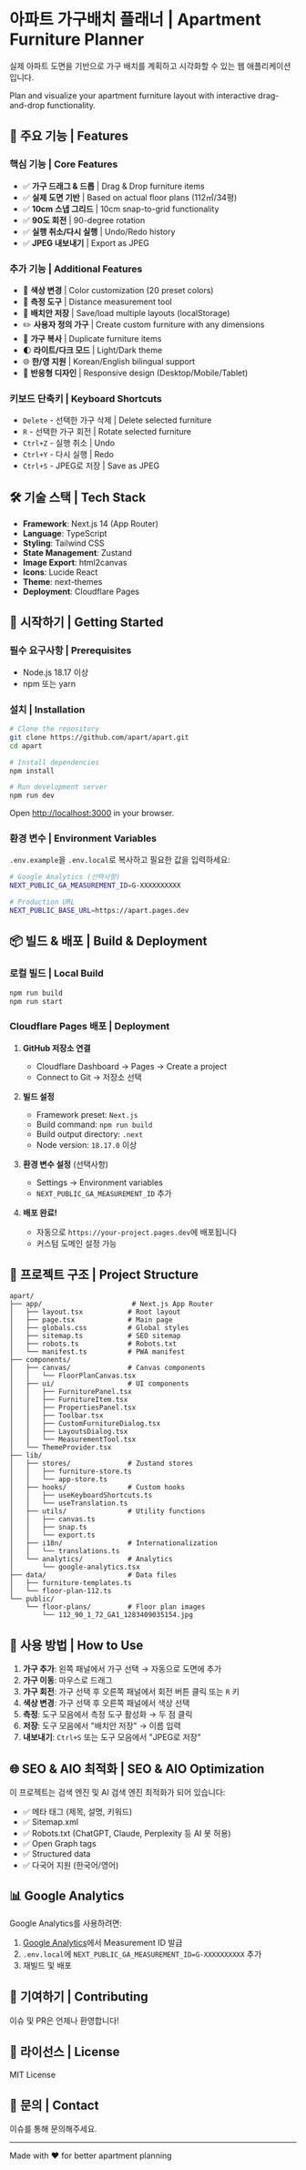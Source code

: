 # 아파트 가구배치 플래너 | Apartment Furniture Planner

실제 아파트 도면을 기반으로 가구 배치를 계획하고 시각화할 수 있는 웹 애플리케이션입니다.

Plan and visualize your apartment furniture layout with interactive drag-and-drop functionality.

## 🌟 주요 기능 | Features

### 핵심 기능 | Core Features
- ✅ **가구 드래그 & 드롭** | Drag & Drop furniture items
- ✅ **실제 도면 기반** | Based on actual floor plans (112㎡/34평)
- ✅ **10cm 스냅 그리드** | 10cm snap-to-grid functionality
- ✅ **90도 회전** | 90-degree rotation
- ✅ **실행 취소/다시 실행** | Undo/Redo history
- ✅ **JPEG 내보내기** | Export as JPEG

### 추가 기능 | Additional Features
- 🎨 **색상 변경** | Color customization (20 preset colors)
- 📏 **측정 도구** | Distance measurement tool
- 💾 **배치안 저장** | Save/load multiple layouts (localStorage)
- ✏️ **사용자 정의 가구** | Create custom furniture with any dimensions
- 🔄 **가구 복사** | Duplicate furniture items
- 🌓 **라이트/다크 모드** | Light/Dark theme
- 🌐 **한/영 지원** | Korean/English bilingual support
- 📱 **반응형 디자인** | Responsive design (Desktop/Mobile/Tablet)

### 키보드 단축키 | Keyboard Shortcuts
- `Delete` - 선택한 가구 삭제 | Delete selected furniture
- `R` - 선택한 가구 회전 | Rotate selected furniture
- `Ctrl+Z` - 실행 취소 | Undo
- `Ctrl+Y` - 다시 실행 | Redo
- `Ctrl+S` - JPEG로 저장 | Save as JPEG

## 🛠️ 기술 스택 | Tech Stack

- **Framework**: Next.js 14 (App Router)
- **Language**: TypeScript
- **Styling**: Tailwind CSS
- **State Management**: Zustand
- **Image Export**: html2canvas
- **Icons**: Lucide React
- **Theme**: next-themes
- **Deployment**: Cloudflare Pages

## 🚀 시작하기 | Getting Started

### 필수 요구사항 | Prerequisites
- Node.js 18.17 이상
- npm 또는 yarn

### 설치 | Installation

```bash
# Clone the repository
git clone https://github.com/apart/apart.git
cd apart

# Install dependencies
npm install

# Run development server
npm run dev
```

Open [http://localhost:3000](http://localhost:3000) in your browser.

### 환경 변수 | Environment Variables

`.env.example`을 `.env.local`로 복사하고 필요한 값을 입력하세요:

```bash
# Google Analytics (선택사항)
NEXT_PUBLIC_GA_MEASUREMENT_ID=G-XXXXXXXXXX

# Production URL
NEXT_PUBLIC_BASE_URL=https://apart.pages.dev
```

## 📦 빌드 & 배포 | Build & Deployment

### 로컬 빌드 | Local Build

```bash
npm run build
npm run start
```

### Cloudflare Pages 배포 | Deployment

1. **GitHub 저장소 연결**
   - Cloudflare Dashboard → Pages → Create a project
   - Connect to Git → 저장소 선택

2. **빌드 설정**
   - Framework preset: `Next.js`
   - Build command: `npm run build`
   - Build output directory: `.next`
   - Node version: `18.17.0` 이상

3. **환경 변수 설정** (선택사항)
   - Settings → Environment variables
   - `NEXT_PUBLIC_GA_MEASUREMENT_ID` 추가

4. **배포 완료!**
   - 자동으로 `https://your-project.pages.dev`에 배포됩니다
   - 커스텀 도메인 설정 가능

## 📂 프로젝트 구조 | Project Structure

```
apart/
├── app/                      # Next.js App Router
│   ├── layout.tsx           # Root layout
│   ├── page.tsx             # Main page
│   ├── globals.css          # Global styles
│   ├── sitemap.ts           # SEO sitemap
│   ├── robots.ts            # Robots.txt
│   └── manifest.ts          # PWA manifest
├── components/
│   ├── canvas/              # Canvas components
│   │   └── FloorPlanCanvas.tsx
│   ├── ui/                  # UI components
│   │   ├── FurniturePanel.tsx
│   │   ├── FurnitureItem.tsx
│   │   ├── PropertiesPanel.tsx
│   │   ├── Toolbar.tsx
│   │   ├── CustomFurnitureDialog.tsx
│   │   ├── LayoutsDialog.tsx
│   │   └── MeasurementTool.tsx
│   └── ThemeProvider.tsx
├── lib/
│   ├── stores/              # Zustand stores
│   │   ├── furniture-store.ts
│   │   └── app-store.ts
│   ├── hooks/               # Custom hooks
│   │   ├── useKeyboardShortcuts.ts
│   │   └── useTranslation.ts
│   ├── utils/               # Utility functions
│   │   ├── canvas.ts
│   │   ├── snap.ts
│   │   └── export.ts
│   ├── i18n/                # Internationalization
│   │   └── translations.ts
│   └── analytics/           # Analytics
│       └── google-analytics.tsx
├── data/                    # Data files
│   ├── furniture-templates.ts
│   └── floor-plan-112.ts
└── public/
    └── floor-plans/         # Floor plan images
        └── 112_90_1_72_GA1_1283409035154.jpg
```

## 🎯 사용 방법 | How to Use

1. **가구 추가**: 왼쪽 패널에서 가구 선택 → 자동으로 도면에 추가
2. **가구 이동**: 마우스로 드래그
3. **가구 회전**: 가구 선택 후 오른쪽 패널에서 회전 버튼 클릭 또는 `R` 키
4. **색상 변경**: 가구 선택 후 오른쪽 패널에서 색상 선택
5. **측정**: 도구 모음에서 측정 도구 활성화 → 두 점 클릭
6. **저장**: 도구 모음에서 "배치안 저장" → 이름 입력
7. **내보내기**: `Ctrl+S` 또는 도구 모음에서 "JPEG로 저장"

## 🌐 SEO & AIO 최적화 | SEO & AIO Optimization

이 프로젝트는 검색 엔진 및 AI 검색 엔진 최적화가 되어 있습니다:

- ✅ 메타 태그 (제목, 설명, 키워드)
- ✅ Sitemap.xml
- ✅ Robots.txt (ChatGPT, Claude, Perplexity 등 AI 봇 허용)
- ✅ Open Graph tags
- ✅ Structured data
- ✅ 다국어 지원 (한국어/영어)

## 📊 Google Analytics

Google Analytics를 사용하려면:

1. [Google Analytics](https://analytics.google.com/)에서 Measurement ID 발급
2. `.env.local`에 `NEXT_PUBLIC_GA_MEASUREMENT_ID=G-XXXXXXXXXX` 추가
3. 재빌드 및 배포

## 🤝 기여하기 | Contributing

이슈 및 PR은 언제나 환영합니다!

## 📄 라이선스 | License

MIT License

## 📧 문의 | Contact

이슈를 통해 문의해주세요.

---

Made with ❤️ for better apartment planning
